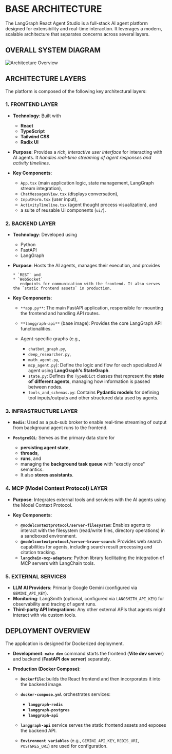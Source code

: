# BASE ARCHITECTURE

The LangGraph React Agent Studio is a full-stack AI agent platform designed for extensibility and real-time interaction. It leverages a modern, scalable architecture that separates concerns across several layers.

## OVERALL SYSTEM DIAGRAM

![Architecture Overview](../../architecture.png)

## ARCHITECTURE LAYERS

The platform is composed of the following key architectural layers:

### 1. **FRONTEND LAYER**

* **Technology**: Built with

  * **React**
  * **TypeScript**
  * **Tailwind CSS**
  * **Radix UI**

* **Purpose**: Provides a _rich, interactive user interface_ for interacting with AI agents. It _handles real-time streaming of agent responses and activity timelines_.
* **Key Components**:

  * `App.tsx` (main application logic, state management, LangGraph stream integration),
  * `ChatMessagesView.tsx` (displays conversation),
  * `InputForm.tsx` (user input),
  * `ActivityTimeline.tsx` (agent thought process visualization), and
  * a suite of reusable UI components (`ui/`).

### 2. **BACKEND LAYER**

* **Technology**: Developed using

  * Python
  * FastAPI
  * LangGraph

* **Purpose**: Hosts the AI agents, manages their execution, and provides

      * `REST` and
      * `WebSocket`
         endpoints for communication with the frontend. It also serves the `static frontend assets` in production.

* **Key Components**:

  * `**app.py**`: The main FastAPI application, responsible for mounting the frontend and handling API routes.
  * `**langgraph-api**` (base image): Provides the core LangGraph API functionalities.
  * Agent-specific graphs (e.g.,

    * `chatbot_graph.py`,
    * `deep_researcher.py`,
    * `math_agent.py`,
    * `mcp_agent.py`): Define the logic and flow for each specialized AI agent using **LangGraph's StateGraph**.
    * `state.py`: Defines the `TypedDict` classes that represent the **state of`different agents**, managing how information is passed between nodes.
    * `tools_and_schemas.py`: Contains **Pydantic models** for defining tool inputs/outputs and other structured data used by agents.

### 3. **INFRASTRUCTURE LAYER**

* **`Redis`**: Used as a pub-sub broker to enable real-time streaming of output from background agent runs to the frontend.
* **`PostgreSQL`**: Serves as the primary data store for

  * **persisting agent state**,
  * **threads**,
  * **runs**, and
  * managing the **background task queue** with "exactly once" semantics.
  * It also **stores assistants**.

### 4. **MCP (Model Context Protocol) LAYER**

* **Purpose**: Integrates external tools and services with the AI agents using the Model Context Protocol.
* **Key Components**:

  * **`@modelcontextprotocol/server-filesystem`**: Enables agents to interact with the filesystem (read/write files, directory operations) in a sandboxed environment.
  * **`@modelcontextprotocol/server-brave-search`**: Provides web search capabilities for agents, including search result processing and citation tracking.
  * **`langchain-mcp-adapters`**: Python library facilitating the integration of MCP servers with LangChain tools.

### 5. **EXTERNAL SERVICES**

* **LLM AI Providers**: Primarily Google Gemini (configured via `GEMINI_API_KEY`).
* **Monitoring**: LangSmith (optional, configured via `LANGSMITH_API_KEY`) for observability and tracing of agent runs.
* **Third-party API Integrations**: Any other external APIs that agents might interact with via custom tools.

## DEPLOYMENT OVERVIEW

The application is designed for Dockerized deployment.

* **Development**: **`make dev`** command starts the frontend (**Vite dev server**) and backend (**FastAPI dev server**) separately.
* **Production (Docker Compose)**:

  * **`Dockerfile`**: builds the React frontend and then incorporates it into the backend image.
  * **`docker-compose.yml`** orchestrates services:
    * **`langgraph-redis`**
    * **`langgraph-postgres`**
    * **`langgraph-api`**

  * **`langgraph-api`** service serves the static frontend assets and exposes the backend API.
  * **`Environment variables`** (e.g., `GEMINI_API_KEY`, `REDIS_URI`, `POSTGRES_URI`) are used for configuration.
